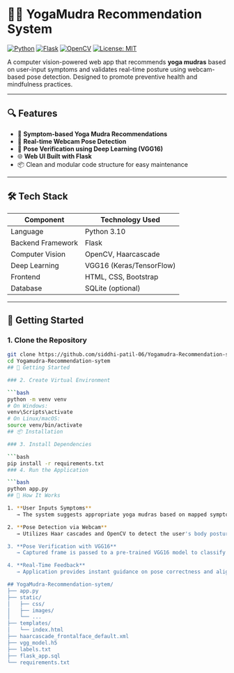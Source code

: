 # 🧘‍♀️ YogaMudra Recommendation System

[![Python](https://img.shields.io/badge/Python-3.10-blue)](https://www.python.org/)
[![Flask](https://img.shields.io/badge/Flask-Web--Framework-lightgrey)](https://flask.palletsprojects.com/)
[![OpenCV](https://img.shields.io/badge/OpenCV-RealTime--Detection-green)](https://opencv.org/)
[![License: MIT](https://img.shields.io/badge/License-MIT-yellow.svg)](LICENSE)

A computer vision-powered web app that recommends **yoga mudras** based on user-input symptoms and validates real-time posture using webcam-based pose detection. Designed to promote preventive health and mindfulness practices.

---

## 🔍 Features

- 🧠 **Symptom-based Yoga Mudra Recommendations**
- 🎥 **Real-time Webcam Pose Detection**
- 🤖 **Pose Verification using Deep Learning (VGG16)**
- 🌐 **Web UI Built with Flask**
- 📦 Clean and modular code structure for easy maintenance

---

## 🛠️ Tech Stack

| Component        | Technology Used          |
|------------------|--------------------------|
| Language          | Python 3.10              |
| Backend Framework | Flask                   |
| Computer Vision   | OpenCV, Haarcascade      |
| Deep Learning     | VGG16 (Keras/TensorFlow) |
| Frontend          | HTML, CSS, Bootstrap     |
| Database          | SQLite (optional)        |

---

## 🚀 Getting Started

### 1. Clone the Repository

```bash
git clone https://github.com/siddhi-patil-06/Yogamudra-Recommendation-sytem.git
cd Yogamudra-Recommendation-sytem
## 🚀 Getting Started

### 2. Create Virtual Environment

```bash
python -m venv venv
# On Windows:
venv\Scripts\activate
# On Linux/macOS:
source venv/bin/activate
## 📦 Installation

### 3. Install Dependencies

```bash
pip install -r requirements.txt
### 4. Run the Application

```bash
python app.py
## 🧠 How It Works

1. **User Inputs Symptoms**  
   → The system suggests appropriate yoga mudras based on mapped symptom rules.

2. **Pose Detection via Webcam**  
   → Utilizes Haar cascades and OpenCV to detect the user's body posture in real time.

3. **Pose Verification with VGG16**  
   → Captured frame is passed to a pre-trained VGG16 model to classify the performed yoga pose.

4. **Real-Time Feedback**  
   → Application provides instant guidance on pose correctness and alignment.

## YogaMudra-Recommendation-sytem/
├── app.py
├── static/
│   ├── css/
│   ├── images/
│   └── ...
├── templates/
│   └── index.html
├── haarcascade_frontalface_default.xml
├── vgg_model.h5
├── labels.txt
├── flask_app.sql
└── requirements.txt

